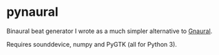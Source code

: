 # pynaural
Binaural beat generator I wrote as a much simpler alternative to [Gnaural](http://gnaural.sourceforge.net/).

Requires sounddevice, numpy and PyGTK (all for Python 3).
